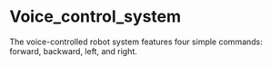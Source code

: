 # Voice_control_system
 The voice-controlled robot system features four simple commands: forward, backward, left, and right.
